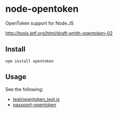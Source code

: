 node-opentoken
==============

OpenToken support for Node.JS

http://tools.ietf.org/html/draft-smith-opentoken-02

Install
-------
`npm install opentoken`

Usage
-----
See the following:

  * [test/opentoken_test.js](https://github.com/darrenderidder/node-opentoken/blob/master/test/token_test.js)
  * [passport-opentoken](https://github.com/darrenderidder/passport-opentoken)
